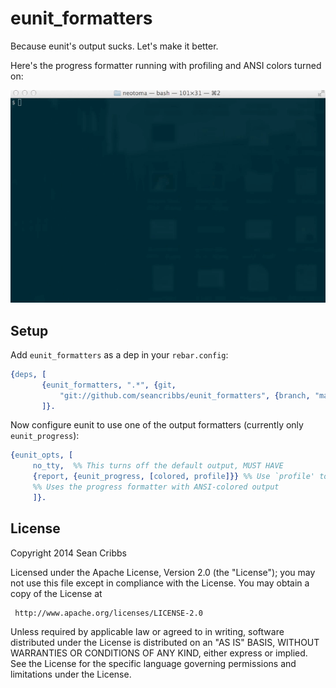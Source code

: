 # eunit_formatters

Because eunit's output sucks. Let's make it better.

Here's the progress formatter running with profiling and ANSI colors
turned on:

![neotoma eunit](demo.gif)

## Setup

Add `eunit_formatters` as a dep in your `rebar.config`:

```erlang
{deps, [
       {eunit_formatters, ".*", {git,
           "git://github.com/seancribbs/eunit_formatters", {branch, "master"}}}
       ]}.
```

Now configure eunit to use one of the output formatters (currently
only `eunit_progress`):

```erlang
{eunit_opts, [
     no_tty,  %% This turns off the default output, MUST HAVE
     {report, {eunit_progress, [colored, profile]}} %% Use `profile' to see test timing information
     %% Uses the progress formatter with ANSI-colored output
     ]}.
```

## License

   Copyright 2014 Sean Cribbs

   Licensed under the Apache License, Version 2.0 (the "License");
   you may not use this file except in compliance with the License.
   You may obtain a copy of the License at

     http://www.apache.org/licenses/LICENSE-2.0

   Unless required by applicable law or agreed to in writing, software
   distributed under the License is distributed on an "AS IS" BASIS,
   WITHOUT WARRANTIES OR CONDITIONS OF ANY KIND, either express or implied.
   See the License for the specific language governing permissions and
   limitations under the License.
